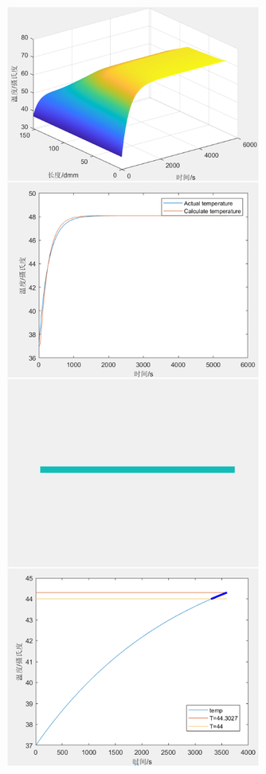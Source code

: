 ![problem1](https://github.com/Shuilin123/Mathematical-modeling-problems-and-algorithms/blob/master/MCM/2018/A/problem1.png)
![problem1_1](https://github.com/Shuilin123/Mathematical-modeling-problems-and-algorithms/blob/master/MCM/2018/A/problem1_1.png)
![griaph](https://github.com/Shuilin123/Mathematical-modeling-problems-and-algorithms/blob/master/MCM/2018/A/griaph.gif)
![problem2_1](https://github.com/Shuilin123/Mathematical-modeling-problems-and-algorithms/blob/master/MCM/2018/A/problem2_1.png)
